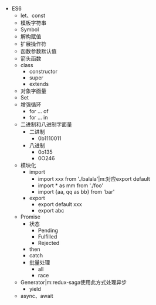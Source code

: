 - ES6
	- let、const
	- 模板字符串
	- Symbol
	- 解构赋值
	- 扩展操作符
	- 函数参数默认值
	- 箭头函数
	- class
		- constructor
		- super
		- extends
	- 对象字面量
	- Set
	- 增强循环
		- for ... of
		- for ... in
	- 二进制和八进制字面量
		- 二进制
			- 0b1110011
		- 八进制
			- 0o135
			- 0O246
	- 模块化
		- import
			- import xxx from './balala'|m:对应export default
			- import * as mm from './foo'
			- import {aa, qq as bb} from 'bar'
		- export
			- export default xxx
			- export abc
	- Promise
		- 状态
			- Pending
			- Fulfilled
			- Rejected
		- then
		- catch
		- 批量处理
			- all
			- race
	- Generator|m:redux-saga使用此方式处理异步
		- yield
	- async、await